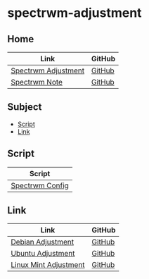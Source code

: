

# spectrwm-adjustment




## Home

| Link | GitHub |
| ---- | ------ |
| [Spectrwm Adjustment](https://samwhelp.github.io/spectrwm-adjustment/) | [GitHub](https://github.com/samwhelp/spectrwm-adjustment) |
| [Spectrwm Note](https://samwhelp.github.io/note-about-spectrwm/) | [GitHub](https://github.com/samwhelp/note-about-spectrwm) |




## Subject

* [Script](#script)
* [Link](#link)




## Script

| Script |
| ------ |
| [Spectrwm Config](https://github.com/samwhelp/spectrwm-adjustment/tree/main/prototype/main/spectrwm-config) |




## Link

| Link | GitHub |
| ---- | ------ |
| [Debian Adjustment](https://samwhelp.github.io/debian-adjustment/) | [GitHub](https://github.com/samwhelp/debian-adjustment) |
| [Ubuntu Adjustment](https://samwhelp.github.io/ubuntu-adjustment/) | [GitHub](https://github.com/samwhelp/ubuntu-adjustment) |
| [Linux Mint Adjustment](https://samwhelp.github.io/linuxmint-adjustment/) | [GitHub](https://github.com/samwhelp/linuxmint-adjustment) |

